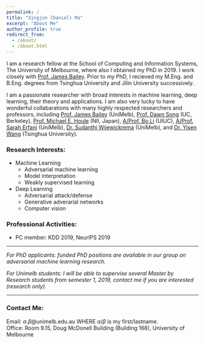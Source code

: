 ```yaml
---
permalink: /
title: "Xingjun (Daniel) Ma"
excerpt: "About Me"
author_profile: true
redirect_from: 
  - /about/
  - /about.html
---
```

I am a research fellow at the School of Computing and Information Systems, The University of Melbourne, where also I obtained my PhD in 2019. I work closely with <a href="http://people.eng.unimelb.edu.au/baileyj/" target="_blank">Prof. James Bailey</a>. Prior to my PhD, I recieved my M.Eng. and B.Eng. degrees from Tsinghua University and Jilin University successively.

I am a passionate researcher with broad interests in machine learning, deep learning, their theory and applications. I am also very lucky to have wonderful collabarations with many highly respected researchers and professors, including <a href="http://people.eng.unimelb.edu.au/baileyj/" target="_blank">Prof. James Bailey</a> (UniMelb), <a href="https://people.eecs.berkeley.edu/~dawnsong/" target="_blank">Prof. Dawn Song</a> (UC, Berkeley), <a href="http://research.nii.ac.jp/~meh/" target="_blank">Prof. Michael E. Houle</a> (NII, Japan), <a href="http://www.crystal-boli.com/" target="_blank">A/Prof. Bo Li</a> (UIUC), <a href="https://people.eng.unimelb.edu.au/smonazam/" target="_blank">A/Prof. Sarah Erfani</a> (UniMelb), <a href="https://scholar.google.com/citations?user=MjgOHPYAAAAJ&hl=en" target="_blank">Dr. Sudanthi Wijewickrema</a> (UniMelb), and <a href="https://sites.google.com/site/csyisenwang/" target="_blank">Dr. Yisen Wang</a> (Tsinghua University).

### Research Interests:
* Machine Learning
  * Adversarial machine learning
  * Model interpretation
  * Weakly supervised learning
* Deep Learning
  * Adversarial attack/defense
  * Generative adverarial networks
  * Computer vision


### Professional Activities:
* PC member: KDD 2019, NeurIPS 2019

------
*For PhD applicants: funded PhD positions are available in our group on adversarial machine learning research.*

*For Unimelb students: I will be able to supervise several Master by Research students from semester 1, 2019, contact me if you are interested (research only).*

------

### Contact Me:
Email: $\alpha$.$\beta$@unimelb.edu.au WHERE $\alpha$/$\beta$ is my first/lastname. <br/>
Office: Room 9.15, Doug McDonell Building (Building 168), University of Melbourne
